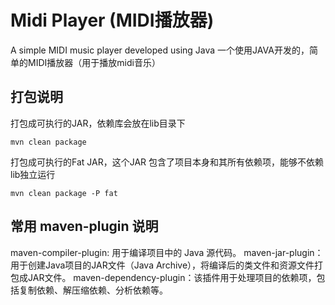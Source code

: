 # Midi Player (MIDI播放器)

A simple MIDI music player developed using Java
一个使用JAVA开发的，简单的MIDI播放器（用于播放midi音乐）


## 打包说明
打包成可执行的JAR，依赖库会放在lib目录下
```
mvn clean package
```

打包成可执行的Fat JAR，这个JAR 包含了项目本身和其所有依赖项，能够不依赖lib独立运行
```
mvn clean package -P fat
```

## 常用 maven-plugin 说明
maven-compiler-plugin: 用于编译项目中的 Java 源代码。
maven-jar-plugin：用于创建Java项目的JAR文件（Java Archive），将编译后的类文件和资源文件打包成JAR文件。
maven-dependency-plugin：该插件用于处理项目的依赖项，包括复制依赖、解压缩依赖、分析依赖等。